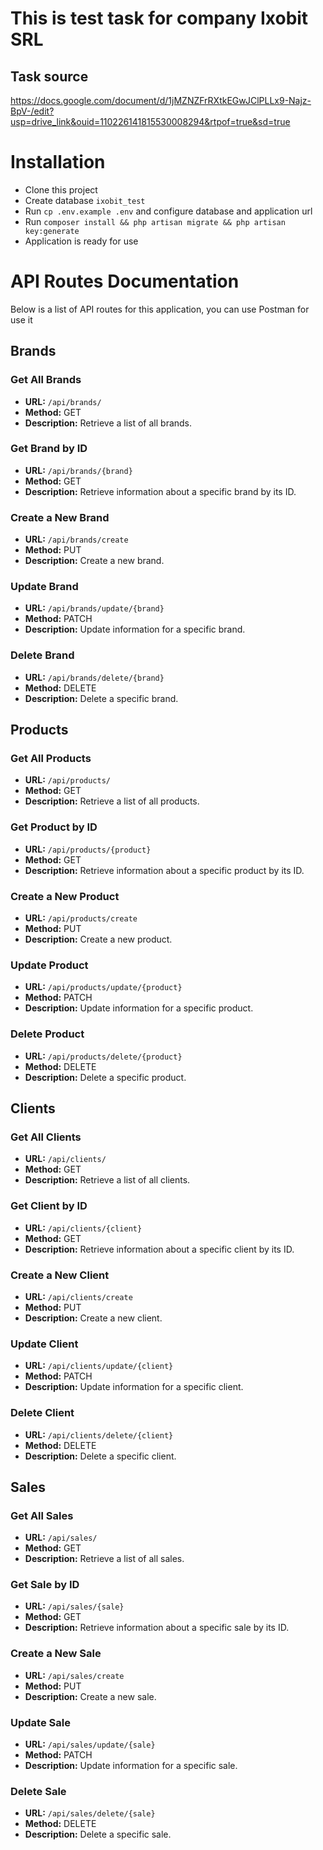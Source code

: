 # This is test task for company Ixobit SRL
## Task source
https://docs.google.com/document/d/1jMZNZFrRXtkEGwJClPLLx9-Najz-BpV-/edit?usp=drive_link&ouid=110226141815530008294&rtpof=true&sd=true

# Installation

- Clone this project
- Create database `ixobit_test`
- Run `cp .env.example .env` and configure database and application url
- Run `composer install && php artisan migrate && php artisan key:generate`
- Application is ready for use

# API Routes Documentation

Below is a list of API routes for this application, you can use Postman for use it

## Brands

### Get All Brands

- **URL:** `/api/brands/`
- **Method:** GET
- **Description:** Retrieve a list of all brands.

### Get Brand by ID

- **URL:** `/api/brands/{brand}`
- **Method:** GET
- **Description:** Retrieve information about a specific brand by its ID.

### Create a New Brand

- **URL:** `/api/brands/create`
- **Method:** PUT
- **Description:** Create a new brand.

### Update Brand

- **URL:** `/api/brands/update/{brand}`
- **Method:** PATCH
- **Description:** Update information for a specific brand.

### Delete Brand

- **URL:** `/api/brands/delete/{brand}`
- **Method:** DELETE
- **Description:** Delete a specific brand.

## Products

### Get All Products

- **URL:** `/api/products/`
- **Method:** GET
- **Description:** Retrieve a list of all products.

### Get Product by ID

- **URL:** `/api/products/{product}`
- **Method:** GET
- **Description:** Retrieve information about a specific product by its ID.

### Create a New Product

- **URL:** `/api/products/create`
- **Method:** PUT
- **Description:** Create a new product.

### Update Product

- **URL:** `/api/products/update/{product}`
- **Method:** PATCH
- **Description:** Update information for a specific product.

### Delete Product

- **URL:** `/api/products/delete/{product}`
- **Method:** DELETE
- **Description:** Delete a specific product.

## Clients

### Get All Clients

- **URL:** `/api/clients/`
- **Method:** GET
- **Description:** Retrieve a list of all clients.

### Get Client by ID

- **URL:** `/api/clients/{client}`
- **Method:** GET
- **Description:** Retrieve information about a specific client by its ID.

### Create a New Client

- **URL:** `/api/clients/create`
- **Method:** PUT
- **Description:** Create a new client.

### Update Client

- **URL:** `/api/clients/update/{client}`
- **Method:** PATCH
- **Description:** Update information for a specific client.

### Delete Client

- **URL:** `/api/clients/delete/{client}`
- **Method:** DELETE
- **Description:** Delete a specific client.

## Sales

### Get All Sales

- **URL:** `/api/sales/`
- **Method:** GET
- **Description:** Retrieve a list of all sales.

### Get Sale by ID

- **URL:** `/api/sales/{sale}`
- **Method:** GET
- **Description:** Retrieve information about a specific sale by its ID.

### Create a New Sale

- **URL:** `/api/sales/create`
- **Method:** PUT
- **Description:** Create a new sale.

### Update Sale

- **URL:** `/api/sales/update/{sale}`
- **Method:** PATCH
- **Description:** Update information for a specific sale.

### Delete Sale

- **URL:** `/api/sales/delete/{sale}`
- **Method:** DELETE
- **Description:** Delete a specific sale.

